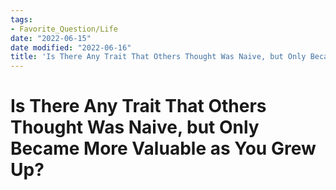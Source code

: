 ```yaml
---
tags:
- Favorite_Question/Life
date: "2022-06-15"
date modified: "2022-06-16"
title: 'Is There Any Trait That Others Thought Was Naive, but Only Became More Valuable as You Grew Up?'
---
```


# Is There Any Trait That Others Thought Was Naive, but Only Became More Valuable as You Grew Up?
